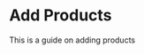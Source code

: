 # Add Products
This is a guide on adding products
<!--stackedit_data:
eyJoaXN0b3J5IjpbNjc2NTYwODAxXX0=
-->